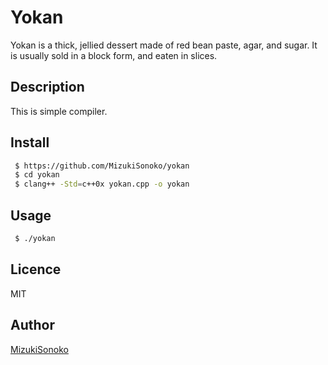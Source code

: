 

Yokan
====

Yokan is a thick, jellied dessert made of red bean paste, agar, and sugar. It is usually sold in a block form, and eaten in slices.

## Description
 This is simple compiler.

## Install

```bash
 $ https://github.com/MizukiSonoko/yokan
 $ cd yokan
 $ clang++ -Std=c++0x yokan.cpp -o yokan
 ```

## Usage

```bash
 $ ./yokan
```

## Licence

MIT

## Author

[MizukiSonoko](https://github.com/MizukiSonoko)

